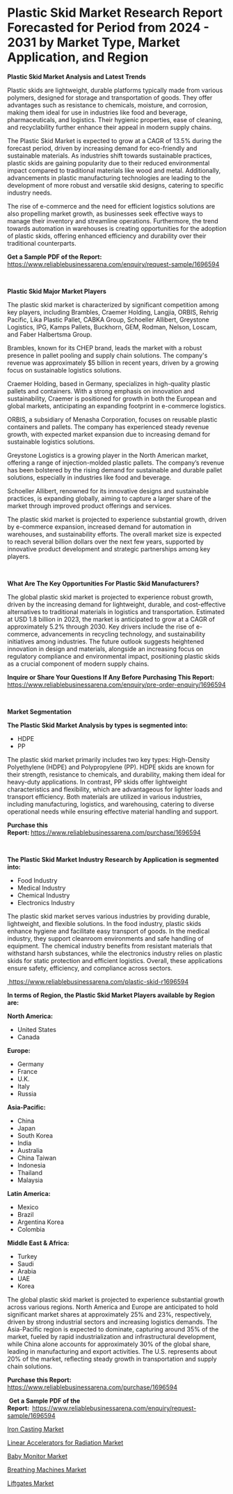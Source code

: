 <p><h1>Plastic Skid Market Research Report Forecasted for Period from 2024 -  2031 by Market Type, Market Application, and Region</h1></p><p><strong>Plastic Skid Market Analysis and Latest Trends</strong></p>
<p><p>Plastic skids are lightweight, durable platforms typically made from various polymers, designed for storage and transportation of goods. They offer advantages such as resistance to chemicals, moisture, and corrosion, making them ideal for use in industries like food and beverage, pharmaceuticals, and logistics. Their hygienic properties, ease of cleaning, and recyclability further enhance their appeal in modern supply chains.</p><p>The Plastic Skid Market is expected to grow at a CAGR of 13.5% during the forecast period, driven by increasing demand for eco-friendly and sustainable materials. As industries shift towards sustainable practices, plastic skids are gaining popularity due to their reduced environmental impact compared to traditional materials like wood and metal. Additionally, advancements in plastic manufacturing technologies are leading to the development of more robust and versatile skid designs, catering to specific industry needs.</p><p>The rise of e-commerce and the need for efficient logistics solutions are also propelling market growth, as businesses seek effective ways to manage their inventory and streamline operations. Furthermore, the trend towards automation in warehouses is creating opportunities for the adoption of plastic skids, offering enhanced efficiency and durability over their traditional counterparts.</p></p>
<p><strong>Get a Sample PDF of the Report:&nbsp;</strong> <a href="https://www.reliablebusinessarena.com/enquiry/request-sample/1696594?utm_campaign=1551&utm_medium=2&utm_source=Github&utm_content=ia&utm_term=20102024&utm_id=plastic-skid">https://www.reliablebusinessarena.com/enquiry/request-sample/1696594</a></p>
<p>&nbsp;</p>
<p><strong>Plastic Skid Major Market Players</strong></p>
<p><p>The plastic skid market is characterized by significant competition among key players, including Brambles, Craemer Holding, Langjia, ORBIS, Rehrig Pacific, Lika Plastic Pallet, CABKA Group, Schoeller Allibert, Greystone Logistics, IPG, Kamps Pallets, Buckhorn, GEM, Rodman, Nelson, Loscam, and Faber Halbertsma Group. </p><p>Brambles, known for its CHEP brand, leads the market with a robust presence in pallet pooling and supply chain solutions. The company's revenue was approximately $5 billion in recent years, driven by a growing focus on sustainable logistics solutions.</p><p>Craemer Holding, based in Germany, specializes in high-quality plastic pallets and containers. With a strong emphasis on innovation and sustainability, Craemer is positioned for growth in both the European and global markets, anticipating an expanding footprint in e-commerce logistics.</p><p>ORBIS, a subsidiary of Menasha Corporation, focuses on reusable plastic containers and pallets. The company has experienced steady revenue growth, with expected market expansion due to increasing demand for sustainable logistics solutions.</p><p>Greystone Logistics is a growing player in the North American market, offering a range of injection-molded plastic pallets. The company’s revenue has been bolstered by the rising demand for sustainable and durable pallet solutions, especially in industries like food and beverage.</p><p>Schoeller Allibert, renowned for its innovative designs and sustainable practices, is expanding globally, aiming to capture a larger share of the market through improved product offerings and services. </p><p>The plastic skid market is projected to experience substantial growth, driven by e-commerce expansion, increased demand for automation in warehouses, and sustainability efforts. The overall market size is expected to reach several billion dollars over the next few years, supported by innovative product development and strategic partnerships among key players.</p></p>
<p>&nbsp;</p>
<p><strong>What Are The Key Opportunities For Plastic Skid Manufacturers?</strong></p>
<p><p>The global plastic skid market is projected to experience robust growth, driven by the increasing demand for lightweight, durable, and cost-effective alternatives to traditional materials in logistics and transportation. Estimated at USD 1.8 billion in 2023, the market is anticipated to grow at a CAGR of approximately 5.2% through 2030. Key drivers include the rise of e-commerce, advancements in recycling technology, and sustainability initiatives among industries. The future outlook suggests heightened innovation in design and materials, alongside an increasing focus on regulatory compliance and environmental impact, positioning plastic skids as a crucial component of modern supply chains.</p></p>
<p><strong>Inquire or Share Your Questions If Any Before Purchasing This Report:</strong> <a href="https://www.reliablebusinessarena.com/enquiry/pre-order-enquiry/1696594?utm_campaign=1551&utm_medium=2&utm_source=Github&utm_content=ia&utm_term=20102024&utm_id=plastic-skid">https://www.reliablebusinessarena.com/enquiry/pre-order-enquiry/1696594</a></p>
<p>&nbsp;</p>
<p><strong>Market Segmentation</strong></p>
<p><strong>The Plastic Skid Market Analysis by types is segmented into:</strong></p>
<p><ul><li>HDPE</li><li>PP</li></ul></p>
<p><p>The plastic skid market primarily includes two key types: High-Density Polyethylene (HDPE) and Polypropylene (PP). HDPE skids are known for their strength, resistance to chemicals, and durability, making them ideal for heavy-duty applications. In contrast, PP skids offer lightweight characteristics and flexibility, which are advantageous for lighter loads and transport efficiency. Both materials are utilized in various industries, including manufacturing, logistics, and warehousing, catering to diverse operational needs while ensuring effective material handling and support.</p></p>
<p><strong>Purchase this Report:&nbsp;</strong><a href="https://www.reliablebusinessarena.com/purchase/1696594?utm_campaign=1551&utm_medium=2&utm_source=Github&utm_content=ia&utm_term=20102024&utm_id=plastic-skid">https://www.reliablebusinessarena.com/purchase/1696594</a></p>
<p>&nbsp;</p>
<p><strong>The Plastic Skid Market Industry Research by Application is segmented into:</strong></p>
<p><ul><li>Food Industry</li><li>Medical Industry</li><li>Chemical Industry</li><li>Electronics Industry</li></ul></p>
<p><p>The plastic skid market serves various industries by providing durable, lightweight, and flexible solutions. In the food industry, plastic skids enhance hygiene and facilitate easy transport of goods. In the medical industry, they support cleanroom environments and safe handling of equipment. The chemical industry benefits from resistant materials that withstand harsh substances, while the electronics industry relies on plastic skids for static protection and efficient logistics. Overall, these applications ensure safety, efficiency, and compliance across sectors.</p></p>
<p><a href="https://www.reliablebusinessarena.com/plastic-skid-r1696594?utm_campaign=1551&utm_medium=2&utm_source=Github&utm_content=ia&utm_term=20102024&utm_id=plastic-skid">&nbsp;https://www.reliablebusinessarena.com/plastic-skid-r1696594</a></p>
<p><strong>In terms of Region, the Plastic Skid Market Players available by Region are:</strong></p>
<p>
    <p> <strong> North America: </strong>
        <ul>
            <li>United States</li>
            <li>Canada</li>
        </ul>
        </p> 
    <p> <strong> Europe: </strong>
        <ul>
            <li>Germany</li>
            <li>France</li>
            <li>U.K.</li>
            <li>Italy</li>
            <li>Russia</li>
        </ul>
        </p> 
    <p> <strong> Asia-Pacific: </strong>
        <ul>
            <li>China</li>
            <li>Japan</li>
            <li>South Korea</li>
            <li>India</li>
            <li>Australia</li>
            <li>China Taiwan</li>
            <li>Indonesia</li>
            <li>Thailand</li>
            <li>Malaysia</li>
        </ul>
        </p> 
    <p> <strong> Latin America: </strong>
        <ul>
            <li>Mexico</li>
            <li>Brazil</li>
            <li>Argentina Korea</li>
            <li>Colombia</li>
        </ul>
        </p> 
    <p> <strong> Middle East & Africa: </strong>
        <ul>
            <li>Turkey</li>
            <li>Saudi</li>
            <li>Arabia</li>
            <li>UAE</li>
            <li>Korea</li>
        </ul>
    </p>
    </p>
<p><p>The global plastic skid market is projected to experience substantial growth across various regions. North America and Europe are anticipated to hold significant market shares at approximately 25% and 23%, respectively, driven by strong industrial sectors and increasing logistics demands. The Asia-Pacific region is expected to dominate, capturing around 35% of the market, fueled by rapid industrialization and infrastructural development, while China alone accounts for approximately 30% of the global share, leading in manufacturing and export activities. The U.S. represents about 20% of the market, reflecting steady growth in transportation and supply chain solutions.</p></p>
<p><strong>Purchase this Report: </strong><a href="https://www.reliablebusinessarena.com/purchase/1696594?utm_campaign=1551&utm_medium=2&utm_source=Github&utm_content=ia&utm_term=20102024&utm_id=plastic-skid">https://www.reliablebusinessarena.com/purchase/1696594</a></p>
<p>&nbsp;<strong>Get a Sample PDF of the Report:&nbsp;&nbsp;</strong><a href="https://www.reliablebusinessarena.com/enquiry/request-sample/1696594?utm_campaign=1551&utm_medium=2&utm_source=Github&utm_content=ia&utm_term=20102024&utm_id=plastic-skid">https://www.reliablebusinessarena.com/enquiry/request-sample/1696594</a></p>
<p><strong></strong></p>
<p><p><a href="https://github.com/JakirUddin511/Market-Research-Report-List-1/blob/main/iron-casting-market.md?utm_campaign=1551&utm_medium=2&utm_source=Github&utm_content=ia&utm_term=20102024&utm_id=plastic-skid">Iron Casting Market</a></p><p><a href="https://www.linkedin.com/pulse/navigating-global-linear-accelerators-radiation-market-n1fbe?utm_campaign=1551&utm_medium=2&utm_source=Github&utm_content=ia&utm_term=20102024&utm_id=plastic-skid">Linear Accelerators for Radiation Market</a></p><p><a href="https://www.linkedin.com/pulse/future-innovation-global-baby-monitor-market-growth-opportunities-hv7ve?utm_campaign=1551&utm_medium=2&utm_source=Github&utm_content=ia&utm_term=20102024&utm_id=plastic-skid">Baby Monitor Market</a></p><p><a href="https://www.linkedin.com/pulse/top-trends-transforming-breathing-machines-market-2024-n9c4e?utm_campaign=1551&utm_medium=2&utm_source=Github&utm_content=ia&utm_term=20102024&utm_id=plastic-skid">Breathing Machines Market</a></p><p><a href="https://issuu.com/reportprime-2/docs/liftgates-market-size-2030.pptx_2496ae1f95b5fc?utm_campaign=1551&utm_medium=2&utm_source=Github&utm_content=ia&utm_term=20102024&utm_id=plastic-skid">Liftgates Market</a></p></p>